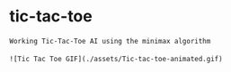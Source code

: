     
# tic-tac-toe
        
    Working Tic-Tac-Toe AI using the minimax algorithm

    ![Tic Tac Toe GIF](./assets/Tic-tac-toe-animated.gif)





